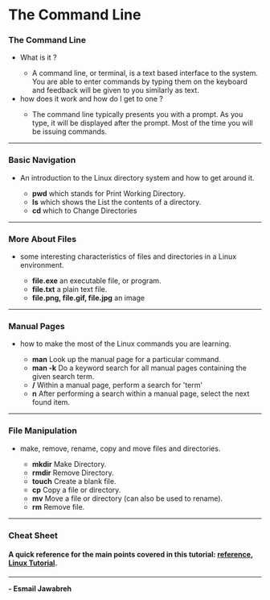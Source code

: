 # The Command Line

### The Command Line
<ul> 

<li> What is it ? </li> 
   
 <ul>
    <li>A command line, or terminal, is a text based interface to the system. You are able to enter commands by typing them on the keyboard and feedback will be given to you similarly as text.
    </li>
</ul>

<li> how does it work and how do I get to one ? </li> 
    <ul>
        <li>The command line typically presents you with a prompt. As you type, it will be displayed after the prompt. Most of the time you will be issuing commands.</li>
    </ul>

</ul> 

---

### Basic Navigation

<ul> 
    <li> An introduction to the Linux directory system and how to get around it. </li> 
        <ul>
            <li><strong>pwd</strong> which stands for Print Working Directory. </li>
            <li><strong>ls</strong> which shows the List the contents of a directory.</li>
            <li><strong>cd</strong> which to Change Directories</li>
        </ul>
</ul>

---

### More About Files
<ul>
    <li> some interesting characteristics of files and directories in a Linux environment. </li> 
        <ul>
            <li><strong>file.exe</strong> an executable file, or program. </li>
             <li><strong>file.txt</strong> a plain text file.</li>
             <li><strong>file.png, file.gif, file.jpg</strong> an image</li>
        </ul>
</ul>

---

### Manual Pages
<ul>
    <li> how to make the most of the Linux commands you are learning. </li> 
        <ul>
            <li><strong>man</strong> Look up the manual page for a particular command. </li>
             <li><strong>man -k</strong> Do a keyword search for all manual pages containing the given search term.</li>
             <li><strong>/</strong> Within a manual page, perform a search for 'term'</li><li><strong>n</strong> After performing a search within a manual page, select the next found item.</li>
        </ul>
</ul>

---

### File Manipulation 
<ul>
    <li> make, remove, rename, copy and move files and directories. </li> 
        <ul>
            <li><strong>mkdir</strong> Make Directory. </li>
             <li><strong>rmdir</strong> Remove Directory. </li>
             <li><strong>touch</strong> Create a blank file. </li>
             <li><strong>cp</strong> Copy a file or directory. </li>
             <li><strong>mv</strong> Move a file or directory (can also be used to rename). </li>
             <li><strong>rm</strong> Remove file. </li>
        </ul>
</ul>

---

### Cheat Sheet
#### A quick reference for the main points covered in this tutorial: [reference](https://ryanstutorials.net/linuxtutorial/cheatsheet.php), [Linux Tutorial](https://ryanstutorials.net/linuxtutorial/).



---

**- Esmail Jawabreh**